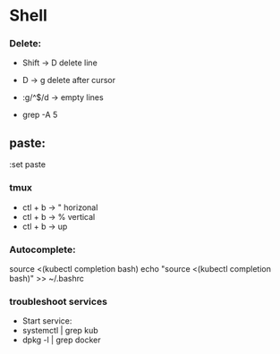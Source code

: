 # Shell
### Delete:
- Shift -> D delete line
- D -> g delete after cursor
- :g/^$/d -> empty lines

- grep -A 5

## paste:
:set paste

### tmux
- ctl + b -> " horizonal
- ctl + b -> % vertical
- ctl + b -> up 

### Autocomplete:
source <(kubectl completion bash)
echo "source <(kubectl completion bash)" >> ~/.bashrc

### troubleshoot services
- Start service:
- systemctl | grep kub
- dpkg -l | grep docker